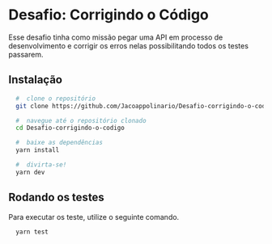 
# Desafio: Corrigindo o Código

Esse desafio tinha como missão pegar uma API em processo de desenvolvimento e corrigir os erros nelas possibilitando todos os testes passarem.

## Instalação

```bash 
  #  clone o repositório
  git clone https://github.com/Jacoappolinario/Desafio-corrigindo-o-codigo.git

  #  navegue até o repositório clonado
  cd Desafio-corrigindo-o-codigo

  #  baixe as dependências
  yarn install

  #  divirta-se!
  yarn dev
```
    
## Rodando os testes

Para executar os teste, utilize o seguinte comando.

```bash
  yarn test
```

  